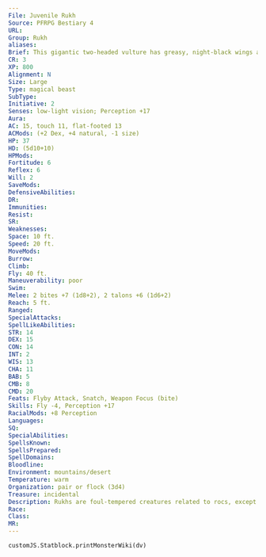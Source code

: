 ```yaml
---
File: Juvenile Rukh
Source: PFRPG Bestiary 4
URL: 
Group: Rukh
aliases: 
Brief: This gigantic two-headed vulture has greasy, night-black wings and sharp talons.
CR: 3
XP: 800
Alignment: N
Size: Large
Type: magical beast
SubType: 
Initiative: 2
Senses: low-light vision; Perception +17
Aura: 
AC: 15, touch 11, flat-footed 13
ACMods: (+2 Dex, +4 natural, -1 size)
HP: 37
HD: (5d10+10)
HPMods: 
Fortitude: 6
Reflex: 6
Will: 2
SaveMods: 
DefensiveAbilities: 
DR: 
Immunities: 
Resist: 
SR: 
Weaknesses: 
Space: 10 ft.
Speed: 20 ft.
MoveMods: 
Burrow: 
Climb: 
Fly: 40 ft.
Maneuverability: poor
Swim: 
Melee: 2 bites +7 (1d8+2), 2 talons +6 (1d6+2)
Reach: 5 ft.
Ranged: 
SpecialAttacks: 
SpellLikeAbilities: 
STR: 14
DEX: 15
CON: 14
INT: 2
WIS: 13
CHA: 11
BAB: 5
CMB: 8
CMD: 20
Feats: Flyby Attack, Snatch, Weapon Focus (bite)
Skills: Fly -4, Perception +17
RacialMods: +8 Perception
Languages: 
SQ: 
SpecialAbilities: 
SpellsKnown: 
SpellsPrepared: 
SpellDomains: 
Bloodline: 
Environment: mountains/desert
Temperature: warm
Organization: pair or flock (3d4)
Treasure: incidental
Description: Rukhs are foul-tempered creatures related to rocs, except they resemble two-headed vultures instead of raptors. They hunt live prey and carrion, typically gliding high above the desert in search of things to eat. They avoid creatures of their size or larger, preferring easier prey-horses, camels, and humanoids for adult rukhs, or Medium and Small creatures for juveniles. They nest on mountains and in cliffside caves, as they are too large to roost in trees. Few young rukhs reach adulthood, as many tribes and caravans hunt them for meat, often using a lone, weak-looking scout to lure a hungry juvenile into striking distance for an ambush. A typical adult rukh stands nearly 35 feet tall and has a wingspan of more than 60 feet. Most are scrawny due to hunger. Coupled with their lightweight bones for easier flying, they rarely top 800 pounds. Juvenile rukhs usually stand about 10 feet tall, with a relatively small wingspan of nearly 18 feet, and weigh about 200 pounds.
Race: 
Class: 
MR: 
---
```

```dataviewjs
customJS.Statblock.printMonsterWiki(dv)
```
